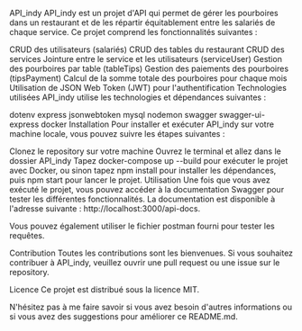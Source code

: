 API_indy
API_indy est un projet d'API qui permet de gérer les pourboires dans un restaurant et de les répartir équitablement entre les salariés de chaque service. Ce projet comprend les fonctionnalités suivantes :

CRUD des utilisateurs (salariés)
CRUD des tables du restaurant
CRUD des services
Jointure entre le service et les utilisateurs (serviceUser)
Gestion des pourboires par table (tableTips)
Gestion des paiements des pourboires (tipsPayment)
Calcul de la somme totale des pourboires pour chaque mois
Utilisation de JSON Web Token (JWT) pour l'authentification
Technologies utilisées
API_indy utilise les technologies et dépendances suivantes :

dotenv
express
jsonwebtoken
mysql
nodemon
swagger
swagger-ui-express
docker
Installation
Pour installer et exécuter API_indy sur votre machine locale, vous pouvez suivre les étapes suivantes :

Clonez le repository sur votre machine
Ouvrez le terminal et allez dans le dossier API_indy
Tapez docker-compose up --build pour exécuter le projet avec Docker, ou sinon tapez npm install pour installer les dépendances, puis npm start pour lancer le projet.
Utilisation
Une fois que vous avez exécuté le projet, vous pouvez accéder à la documentation Swagger pour tester les différentes fonctionnalités. La documentation est disponible à l'adresse suivante : http://localhost:3000/api-docs.

Vous pouvez également utiliser le fichier postman fourni pour tester les requêtes.

Contribution
Toutes les contributions sont les bienvenues. Si vous souhaitez contribuer à API_indy, veuillez ouvrir une pull request ou une issue sur le repository.

Licence
Ce projet est distribué sous la licence MIT.

N'hésitez pas à me faire savoir si vous avez besoin d'autres informations ou si vous avez des suggestions pour améliorer ce README.md.